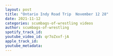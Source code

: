 ```yaml
---
layout: post
title: "Ontario Indy Road Trip  November 12 28"
date: 2021-11-12
categories: scumbags-of-wrestling videos
author: scumbags-of-wrestling
spotify_track_id: 
youtube_video_id: qr7oZxxf-jA
apple_track_id: 
youtube_metadata: 
---
```

